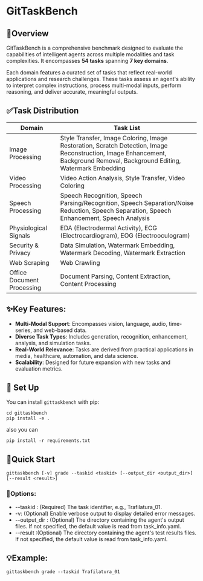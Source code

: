 # GitTaskBench
## 👋Overview
GitTaskBench is a comprehensive benchmark designed to evaluate the capabilities of intelligent agents across multiple modalities and task complexities. It encompasses **54 tasks** spanning **7 key domains**.

Each domain features a curated set of tasks that reflect real-world applications and research challenges. These tasks assess an agent's ability to interpret complex instructions, process multi-modal inputs, perform reasoning, and deliver accurate, meaningful outputs.
## ✅Task Distribution

| Domain                     | Task List                                                                                                                                                                  |
|----------------------------|----------------------------------------------------------------------------------------------------------------------------------------------------------------------------|
| Image Processing           | Style Transfer, Image Coloring, Image Restoration, Scratch Detection, Image Reconstruction, Image Enhancement, Background Removal, Background Editing, Watermark Embedding |
| Video Processing           | Video Action Analysis, Style Transfer, Video Coloring                                                                                                                      |
| Speech Processing          | Speech Recognition, Speech Parsing/Recognition, Speech Separation/Noise Reduction, Speech Separation, Speech Enhancement, Speech Analysis                                  |
| Physiological Signals      | EDA (Electrodermal Activity), ECG (Electrocardiogram), EOG (Electrooculogram)                                                                                              |
| Security & Privacy         | Data Simulation, Watermark Embedding, Watermark Decoding, Watermark Extraction                                                                                             |
| Web Scraping               | Web Crawling                                                                                                                                                               |
| Office Document Processing | Document Parsing, Content Extraction, Content Processing                                                                                                                   |

## ✨Key Features:
- **Multi-Modal Support**: Encompasses vision, language, audio, time-series, and web-based data.
- **Diverse Task Types**: Includes generation, recognition, enhancement, analysis, and simulation tasks.
- **Real-World Relevance**: Tasks are derived from practical applications in media, healthcare, automation, and data science.
- **Scalability**: Designed for future expansion with new tasks and evaluation metrics.




## 🚀 Set Up
You can install `gittaskbench` with pip:
```console
cd gittaskbench
pip install -e .
```
also you can
```console
pip install -r requirements.txt
```

## 🤖Quick Start
```console
gittaskbench [-v] grade --taskid <taskid> [--output_dir <output_dir>] [--result <result>]
```
### 🔧Options:

- --taskid <taskid>: (Required) The task identifier, e.g., Trafilatura_01.
- -v: (Optional) Enable verbose output to display detailed error messages.
- --output_dir : (Optional) The directory containing the agent's output files. If not specified, the default value is read from task_info.yaml.
- --result :(Optional) The directory containing the agent's test results files. If not specified, the default value is read from task_info.yaml.
## 💡Example:
```console
gittaskbench grade --taskid Trafilatura_01
```
